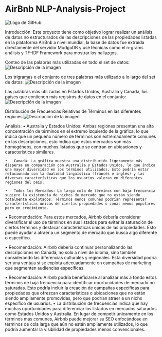 # AirBnb NLP-Analysis-Project

![Logo de GitHub](https://github.githubassets.com/images/modules/logos_page/GitHub-Mark.png)

Introducción:
Este proyecto tiene como objetivo lograr realizar un análisis de datos no estructurados de las descripciones de las propiedades listadas en la plataforma AirBnb a nivel mundial, la base de datos fue extraída directamente del servidor ModgoDB y usé técnicas como el n-grams análisis y TF-IDF Framework para mostrar los hallazgos. 

Conteo de las palabras más utilizadas en todo el set de datos:
![Descripción de la imagen](https://drive.google.com/uc?export=view&id=1vaiYtMCAPox0SBsKWCJe04wTi-OE10wW)

Los trigramas o el conjunto de tres palabras más utilizado a lo largo del set de datos:
![Descripción de la imagen](https://drive.google.com/uc?export=view&id=164wHTiqpVINIpCWxNQMdcD5K_Hnw3R9m)

Las palabras más utilizadas en Estados Unidos, Australia y Canada, los países que contienen más registros de datos en el conjunto:
![Descripción de la imagen](https://drive.google.com/uc?export=view&id=1wTUnRTfNbSZpe_MaaqqTtaHPcNKE8VC_)


Distribución de Frecuencias Relativas de Términos en las diferentes regiones
![Descripción de la imagen](https://drive.google.com/uc?export=view&id=1VVTVIe6xvXHwUrSzI_n3J8LN-gM-ziSD)

Análisis:
	•	Australia y Estados Unidos: Ambas regiones presentan una alta concentración de términos en el extremo izquierdo de la gráfica, lo que indica que un pequeño número de términos son extremadamente comunes en las descripciones, esto indica que estos mercados son más homogéneos, con muchos listados que se centran en ubicaciones y características similares.
 
	•	Canadá: La gráfica muestra una distribución ligeramente más dispersa en comparación con Australia y Estados Unidos, lo que indica una mayor diversidad en los términos utilizados. Esto podría estar relacionado con la dualidad lingüística (francés e inglés) y las diversas características que los usuarios valoran en diferentes regiones del país.
 
	•	Todos los Mercados: La larga cola de términos con baja frecuencia sugiere la existencia de nichos de mercado que no están siendo totalmente explotados. Términos menos comunes podrían representar características únicas de ciertas propiedades o zonas menos populares pero en crecimiento.
	


•	Recomendación: Para estos mercados, Airbnb debería considerar diversificar el uso de términos en sus listados para evitar la saturación de ciertos términos y destacar características únicas de las propiedades. Esto puede ayudar a atraer a un segmento de mercado que busca algo diferente o específico.

•	Recomendación: Airbnb debería continuar personalizando las descripciones en Canadá, no solo a nivel de idioma, sino también considerando las diferencias culturales y regionales. Esta diversidad podría ser una ventaja si se explota adecuadamente en campañas de marketing que segmenten audiencias específicas.

•	Recomendación: Airbnb podría beneficiarse al analizar más a fondo estos términos de baja frecuencia para identificar oportunidades de mercado no saturadas. Esto podría incluir la creación de campañas específicas para propiedades que ofrezcan características o ubicaciones que no están siendo ampliamente promovidas, pero que podrían atraer a un nicho específico de usuarios.
•	La distribución de frecuencias indica que hay muchas oportunidades para diferenciar los listados en mercados saturados como Estados Unidos y Australia. En lugar de competir únicamente en los términos más comunes, Airbnb puede mejorar su SEO enfocándose en términos de cola larga que aún no están ampliamente utilizados, lo que podría aumentar la visibilidad de propiedades menos convencionales.
